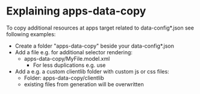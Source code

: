 # Explaining apps-data-copy

To copy additional resources at apps target related to data-config*.json see following examples:

- Create a folder "apps-data-copy" beside your data-config*.json
- Add a file e.g. for additional selector rendering:
  - apps-data-copy/MyFile.model.xml
    - For less duplications e.g. use <sly data-sly-include="${'MyFile.html' @  wcmmode='disabled', decoration='false'}"></sly>
- Add a e.g. a custom clientlib folder with custom js or css files:
  - Folder: apps-data-copy/clientlib
  - existing files from generation will be overwritten
